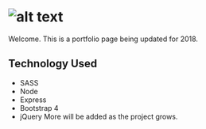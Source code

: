 # ![alt text](http://1cleverguy.com/assets/img/logo.png "Logo Title Text 1")
Welcome. This is a portfolio page being updated for 2018.
## Technology Used
- SASS
- Node
- Express
- Bootstrap 4
- jQuery
More will be added as the project grows.